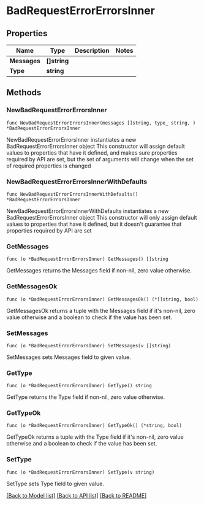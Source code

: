 # BadRequestErrorErrorsInner

## Properties

Name | Type | Description | Notes
------------ | ------------- | ------------- | -------------
**Messages** | **[]string** |  | 
**Type** | **string** |  | 

## Methods

### NewBadRequestErrorErrorsInner

`func NewBadRequestErrorErrorsInner(messages []string, type_ string, ) *BadRequestErrorErrorsInner`

NewBadRequestErrorErrorsInner instantiates a new BadRequestErrorErrorsInner object
This constructor will assign default values to properties that have it defined,
and makes sure properties required by API are set, but the set of arguments
will change when the set of required properties is changed

### NewBadRequestErrorErrorsInnerWithDefaults

`func NewBadRequestErrorErrorsInnerWithDefaults() *BadRequestErrorErrorsInner`

NewBadRequestErrorErrorsInnerWithDefaults instantiates a new BadRequestErrorErrorsInner object
This constructor will only assign default values to properties that have it defined,
but it doesn't guarantee that properties required by API are set

### GetMessages

`func (o *BadRequestErrorErrorsInner) GetMessages() []string`

GetMessages returns the Messages field if non-nil, zero value otherwise.

### GetMessagesOk

`func (o *BadRequestErrorErrorsInner) GetMessagesOk() (*[]string, bool)`

GetMessagesOk returns a tuple with the Messages field if it's non-nil, zero value otherwise
and a boolean to check if the value has been set.

### SetMessages

`func (o *BadRequestErrorErrorsInner) SetMessages(v []string)`

SetMessages sets Messages field to given value.


### GetType

`func (o *BadRequestErrorErrorsInner) GetType() string`

GetType returns the Type field if non-nil, zero value otherwise.

### GetTypeOk

`func (o *BadRequestErrorErrorsInner) GetTypeOk() (*string, bool)`

GetTypeOk returns a tuple with the Type field if it's non-nil, zero value otherwise
and a boolean to check if the value has been set.

### SetType

`func (o *BadRequestErrorErrorsInner) SetType(v string)`

SetType sets Type field to given value.



[[Back to Model list]](../README.md#documentation-for-models) [[Back to API list]](../README.md#documentation-for-api-endpoints) [[Back to README]](../README.md)


